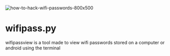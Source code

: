 ![how-to-hack-wifi-passwords-800x500](https://user-images.githubusercontent.com/48172784/154804075-b7a92cc4-e887-48ec-b4e0-083173f48cd7.png)
# wifipass.py
wifipassview is a tool made to view wifi passwords stored on a computer or android using the terminal
